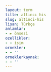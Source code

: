 ```yaml
---
layout: term
title: altıncı his
slug: altinci-his
lisan: Türkçe
anlamlar:
- ► önsezi
ozellikler:
- - isim
ornekler:
- - ''
orneklerkaynak:
- - ''
---
```


